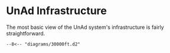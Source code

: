 # UnAd Infrastructure

The most basic view of the UnAd system's infrastructure is fairly straightforward.

```d2
--8<-- "diagrams/30000ft.d2"
```

